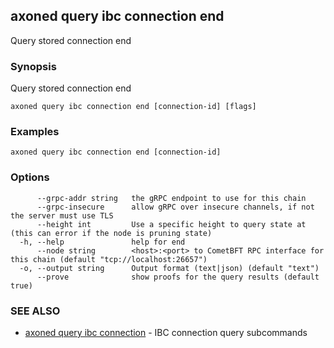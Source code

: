 ## axoned query ibc connection end

Query stored connection end

### Synopsis

Query stored connection end

```
axoned query ibc connection end [connection-id] [flags]
```

### Examples

```
axoned query ibc connection end [connection-id]
```

### Options

```
      --grpc-addr string   the gRPC endpoint to use for this chain
      --grpc-insecure      allow gRPC over insecure channels, if not the server must use TLS
      --height int         Use a specific height to query state at (this can error if the node is pruning state)
  -h, --help               help for end
      --node string        <host>:<port> to CometBFT RPC interface for this chain (default "tcp://localhost:26657")
  -o, --output string      Output format (text|json) (default "text")
      --prove              show proofs for the query results (default true)
```

### SEE ALSO

* [axoned query ibc connection](axoned_query_ibc_connection.md)	 - IBC connection query subcommands
